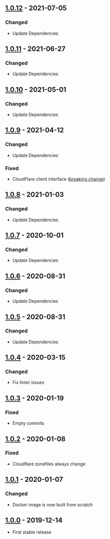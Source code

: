 ## [1.0.12] - 2021-07-05
### Changed
- Update Dependencies

## [1.0.11] - 2021-06-27
### Changed
- Update Dependencies

## [1.0.10] - 2021-05-01
### Changed
- Update Dependencies

## [1.0.9] - 2021-04-12
### Changed
- Update Dependencies

### Fixed
- CloudFlare client interface ([breaking change](https://github.com/cloudflare/cloudflare-go/commit/0047fb41348f4fb8e1a09cc5ec2d25ecb37436dc))

## [1.0.8] - 2021-01-03
### Changed
- Update Dependencies

## [1.0.7] - 2020-10-01
### Changed
- Update Dependencies

## [1.0.6] - 2020-08-31
### Changed
- Update Dependencies

## [1.0.5] - 2020-08-31
### Changed
- Update Dependencies

## [1.0.4] - 2020-03-15
### Changed
- Fix linter issues

## [1.0.3] - 2020-01-19
### Fixed
- Empty commits

## [1.0.2] - 2020-01-08
### Fixed
- Cloudflare zonefiles always change

## [1.0.1] - 2020-01-07
### Changed
- Docker image is now built from scratch

## [1.0.0] - 2019-12-14
- First stable release

[1.0.12]: https://github.com/anton-yurchenko/dns-exporter/compare/v1.0.11...v1.0.12
[1.0.11]: https://github.com/anton-yurchenko/dns-exporter/compare/v1.0.10...v1.0.11
[1.0.10]: https://github.com/anton-yurchenko/dns-exporter/compare/v1.0.9...v1.0.10
[1.0.9]: https://github.com/anton-yurchenko/dns-exporter/compare/v1.0.8...v1.0.9
[1.0.8]: https://github.com/anton-yurchenko/dns-exporter/compare/v1.0.7...v1.0.8
[1.0.7]: https://github.com/anton-yurchenko/dns-exporter/compare/v1.0.6...v1.0.7
[1.0.6]: https://github.com/anton-yurchenko/dns-exporter/compare/v1.0.5...v1.0.6
[1.0.5]: https://github.com/anton-yurchenko/dns-exporter/compare/v1.0.4...v1.0.5
[1.0.4]: https://github.com/anton-yurchenko/dns-exporter/compare/v1.0.3...v1.0.4
[1.0.3]: https://github.com/anton-yurchenko/dns-exporter/compare/v1.0.2...v1.0.3
[1.0.2]: https://github.com/anton-yurchenko/dns-exporter/compare/v1.0.1...v1.0.2
[1.0.1]: https://github.com/anton-yurchenko/dns-exporter/compare/v1.0.0...v1.0.1
[1.0.0]: https://github.com/anton-yurchenko/dns-exporter/releases/tag/v1.0.0